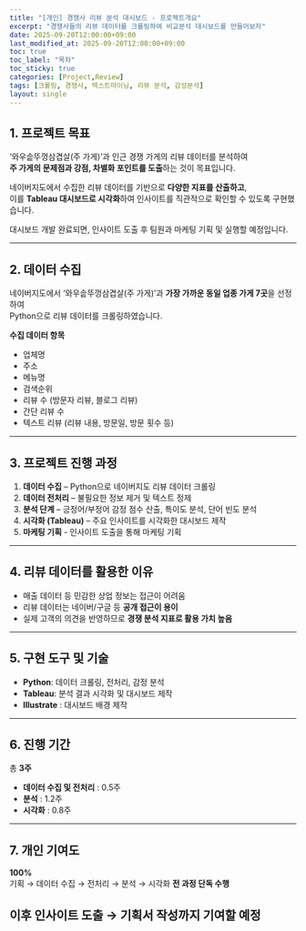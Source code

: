 ```yaml
---
title: "[개인] 경쟁사 리뷰 분석 대시보드 - 프로젝트개요"
excerpt: "경쟁사들의 리뷰 데이터를 크롤링하여 비교분석 대시보드를 만들어보자"
date: 2025-09-20T12:00:00+09:00
last_modified_at: 2025-09-20T12:00:00+09:00
toc: true
toc_label: "목차"
toc_sticky: true
categories: [Project,Review]
tags: [크롤링, 경쟁사, 텍스트마이닝, 리뷰 분석, 감성분석]
layout: single
---
```

## 1. 프로젝트 목표
‘와우솥뚜껑삼겹살(주 가게)’과 인근 경쟁 가게의 리뷰 데이터를 분석하여  
**주 가게의 문제점과 강점, 차별화 포인트를 도출**하는 것이 목표입니다.  

네이버지도에서 수집한 리뷰 데이터를 기반으로 **다양한 지표를 산출하고**,  
이를 **Tableau 대시보드로 시각화**하여 인사이트를 직관적으로 확인할 수 있도록 구현했습니다.

대시보드 개발 완료되면, 인사이트 도출 후 팀원과 마케팅 기획 및 실행할 예정입니다.

---

## 2. 데이터 수집
네이버지도에서 ‘와우솥뚜껑삼겹살(주 가게)’과 **가장 가까운 동일 업종 가게 7곳**을 선정하여  
Python으로 리뷰 데이터를 크롤링하였습니다.

**수집 데이터 항목**
- 업체명  
- 주소  
- 메뉴명  
- 검색순위  
- 리뷰 수 (방문자 리뷰, 블로그 리뷰)  
- 간단 리뷰 수  
- 텍스트 리뷰 (리뷰 내용, 방문일, 방문 횟수 등)

---

## 3. 프로젝트 진행 과정
1. **데이터 수집** – Python으로 네이버지도 리뷰 데이터 크롤링  
2. **데이터 전처리** – 불필요한 정보 제거 및 텍스트 정제  
3. **분석 단계** – 긍정어/부정어 감정 점수 산출, 특이도 분석, 단어 빈도 분석  
4. **시각화 (Tableau)** – 주요 인사이트를 시각화한 대시보드 제작 
5. **마케팅 기획** - 인사이트 도출을 통해 마케팅 기획 

---

## 4. 리뷰 데이터를 활용한 이유
- 매출 데이터 등 민감한 상업 정보는 접근이 어려움  
- 리뷰 데이터는 네이버/구글 등 **공개 접근이 용이**  
- 실제 고객의 의견을 반영하므로 **경쟁 분석 지표로 활용 가치 높음**

---

## 5. 구현 도구 및 기술
- **Python**: 데이터 크롤링, 전처리, 감정 분석  
- **Tableau**: 분석 결과 시각화 및 대시보드 제작  
- **Illustrate** : 대시보드 배경 제작

---

## 6. 진행 기간
총 **3주**

- **데이터 수집 및 전처리** : 0.5주 
- **분석** : 1.2주
- **시각화** : 0.8주

---

## 7. 개인 기여도
**100%**  
기획 → 데이터 수집 → 전처리 → 분석 → 시각화 **전 과정 단독 수행**

이후 인사이트 도출 → 기획서 작성까지 기여할 예정
---
